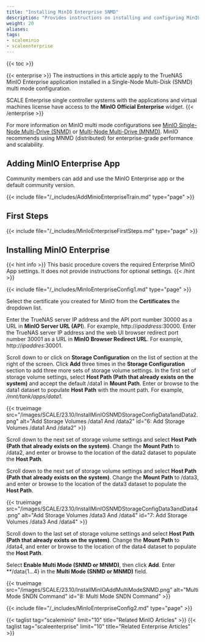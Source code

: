 ```yaml
---
title: "Installing MinIO Enterprise SNMD"
description: "Provides instructions on installing and configuring MinIO Enterprise in a Single-Node Multi-Disk (SNMD) configuration."
weight: 20 
aliases: 
tags:
- scaleminio
- scaleenterprise
---
```



{{< toc >}}

{{< enterprise >}}
The instructions in this article apply to the TrueNAS MinIO Enterprise application installed in a Single-Node Multi-Disk (SNMD) multi mode configuration. 

SCALE Enterprise single controller systems with the applications and virtual machines license have access to the **MinIO Official Enterprise** widget. 
{{< /enterprise >}}

For more information on MinIO multi mode configurations see [MinIO Single-Node Multi-Drive (SNMD)](https://min.io/docs/minio/linux/operations/install-deploy-manage/deploy-minio-single-node-multi-drive.html) or [Multi-Node Multi-Drive (MNMD)](https://min.io/docs/minio/linux/operations/install-deploy-manage/deploy-minio-multi-node-multi-drive.html#minio-mnmd). MinIO recommends using MNMD (distributed) for enterprise-grade performance and scalability.

## Adding MinIO Enterprise App
Community members can add and use the MinIO Enterprise app or the default community version.

{{< include file="/_includes/AddMinioEnterpriseTrain.md" type="page" >}}

## First Steps

{{< include file="/_includes/MinIoEnterpriseFirstSteps.md" type="page" >}}

## Installing MinIO Enterprise
{{< hint info >}}
This basic procedure covers the required Enterprise MinIO App settings.
It does not provide instructions for optional settings.
{{< /hint >}}

{{< include file="/_includes/MinIoEnterpriseConfig1.md" type="page" >}}

Select the certificate you created for MinIO from the **Certificates** the dropdown list.

Enter the TrueNAS server IP address and the API port number 30000 as a URL in **MinIO Server URL (API**). For example, http://*ipaddress*:30000.
Enter the TrueNAS server IP address and the web UI browser redirect port number 30001 as a URL in **MinIO Browser Redirect URL**. For example, http://*ipaddres*:30001.

Scroll down to or click on **Storage Configuration** on the list of section at the right of the screen. 
Click **Add** three times in the **Storage Configuration** section to add three more sets of storage volume settings. 
In the first set of storage volume settings, select **Host Path (Path that already exists on the system)** and accept the default /data1 in **Mount Path**. 
Enter or browse to the data1 dataset to populate **Host Path** with the mount path. For example, */mnt/tank/apps/data1*.

{{< trueimage src="/images/SCALE/23.10/InstallMinIOSNMDStorageConfigData1andData2.png" alt="Add Storage Volumes /data1 And /data2" id="6: Add Storage Volumes /data1 And /data2" >}}

Scroll down to the next set of storage volume settings and select **Host Path (Path that already exists on the system)**. 
Change the **Mount Path** to /data2, and enter or browse to the location of the data2 dataset to populate the **Host Path**.

Scroll down to the next set of storage volume settings and select **Host Path (Path that already exists on the system)**. 
Change the **Mount Path** to /data3, and enter or browse to the location of the data3 dataset to populate the **Host Path**.

{{< trueimage src="/images/SCALE/23.10/InstallMinIOSNMDStorageConfigData3andData4.png" alt="Add Storage Volumes /data3 And /data4" id="7: Add Storage Volumes /data3 And /data4" >}}

Scroll down to the last set of storage volume settings and select **Host Path (Path that already exists on the system)**. 
Change the **Mount Path** to /data4, and enter or browse to the location of the data4 dataset to populate the **Host Path**.

Select **Enable Multi Mode (SNMD or MNMD)**, then click **Add**. 
Enter **/data{1...4} in the **Multi Mode (SNMD or MNMD)** field.

{{< trueimage src="/images/SCALE/23.10/InstallMinIOAddMultiModeSNMD.png" alt="Multi Mode SNDN Command" id="8: Multi Mode SNDN Command" >}}

{{< include file="/_includes/MinIoEnterpriseConfig2.md" type="page" >}}

{{< taglist tag="scaleminio" limit="10" title="Related MinIO Articles" >}}
{{< taglist tag="scaleenterprise" limit="10" title="Related Enterprise Articles" >}}
